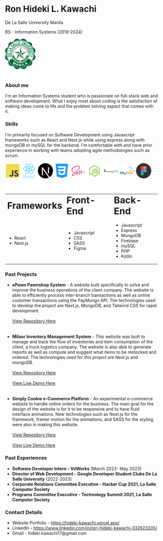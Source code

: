 <h1>Ron Hideki L. Kawachi</h1>
<p>De La Salle University Manila</p>
<p>BS - Information Systems (2019-2024)</p>
<a href="https://www.dlsu.edu.ph/" target="_blank" rel="noopener noreferrer"><img id="dlsu" src="./Resources/DLSU.png" alt="DLSU logo" width="100px" ></img><a>
<br></br>

<h3>
  About me
</h3>
<span>
I'm an Information Systems student who is passionate on full-stack web and software development.  What I enjoy most about coding is the satisfaction of making ideas come to life and the problem solving aspect that comes with it.
</span>

<h3>
  Skills
</h3>
<span>
I'm primarily focused on Software Development using Javascript frameworks such as React and Next.js while using express along with mongoDB or mySQL for the backend.  I'm comfortable with and have prior experience in working with teams adopting agile methodologies such as scrum.
</span>
<br></br>
<div>
  <img width="50px" alt="Javascript" src="./Resources/javascript.png"></img>
  <img width="50px" alt="React" src="./Resources/react.png"></img>
  <img width="50px" alt="Next.js" src="./Resources/nextjs.png"></img>
  <img width="50px" alt="CSS" src="./Resources/css.png"></img>
  <img width="50px" alt="Sass" src="./Resources/sass.png"></img>
  <img width="50px" alt="Express" src="./Resources/express.png"></img>
  <img width="50px" alt="MongoDB" src="./Resources/mongodb.png"></img>
  <img width="50px" alt="mySQL" src="./Resources/mysql.png"></img>
  <img width="50px" alt="figma" src="./Resources/figma.png"></img>
</div>
<br></br>

<table>
 <tr>
    <td><b style="font-size:30px">Frameworks</b></td>
    <td><b style="font-size:30px">Front-End</b></td>
   <td><b style="font-size:30px">Back-End</b></td>
 </tr>
 <tr>
    <td>
      <ul>
        <li>React</li>
        <li>Next.js</li>
      </ul>
   </td>
    <td>
      <ul>
        <li>Javascript</li>
        <li>CSS</li>
        <li>SASS</li>
        <li>Figma</li>
      </ul>
   </td>
   <td>
      <ul>
        <li>Javascript</li>
        <li>Express</li>
        <li>MongoDB</li>
        <li>Firebase</li>
        <li>mySQL</li>
        <li>PHP</li>
        <li>Kotlin</li>
      </ul>
   </td>
 </tr>
</table>

<h3>Past Projects</h3>
<ul>
  <li><strong>ePawn Pawnshop System</strong> <span> - A website built specifically to solve and improve the business operations of the client company.  The website is able to efficiently process inter-branch transactions as well as online customer transactions using the PayMongo API.  The technologies used to develop the project are Next.js, MongoDB, and Tailwind CSS for rapid development.</span>
     <br></br>
      <a href="https://github.com/Hideki-Kawachi/epawn" target="_blank" rel="noopener noreferrer">View Repository Here</a>
  </li>
  <br></br>
   <li><strong>Milaor Inventory Management System</strong> <span> - This website was built to manage and track the flow of inventories and item consumption of the client, a truck logistics company.  The website is also able to generate reports as well as compute and suggest what items to be restocked and ordered.  The technologies used for this project are Next.js and mongoDB.</span>
     <br></br>
      <a href="https://github.com/Hideki-Kawachi/itisdev-mp" target="_blank" rel="noopener noreferrer">View Repository Here</a>
      <br></br>
      <a href="https://milaor-inventory-system.vercel.app/" target="_blank" rel="noopener noreferrer">View Live Demo Here</a>
  </li>
  <br></br>
  <li><strong>Simply Cookie e-Commerce Platform</strong> <span> - An experimental e-commerce website to handle online orders for the business.  The main goal for the design of the website is for it to be responsive and to have fluid interface animations.  New technologies such as Next.js for the framework, framer motion for the animations, and SASS for the styling, were also in making this website.</span>
    <br></br>
    <a href="https://github.com/Hideki-Kawachi/simply-cookie" target="_blank" rel="noopener noreferrer">View Repository Here</a>
    <br></br>
    <a href="https://simply-cookie.vercel.app/" target="_blank" rel="noopener noreferrer">View Live Demo Here</a>
  </li>  
</ul>

<h3>Past Experiences</h3>
<ul>
  <li>
    <strong>Software Developer Intern - ViiWorks</strong><span> (March 2023- May 2023)</span>
  </li>
  <li>
    <strong>Director of Web Development - Google Developer Student Clubs De La Salle University</strong><span> (2022-2023)</span>
  </li>
  <li>
    <strong>Corporate Relations Committee Executive - Hacker Cup 2021, La Salle Computer Society</strong>
  </li>
   <li>
    <strong>Programs Committee Executive - Technology Summit 2021, La Salle Computer Society</strong>
  </li>
</ul>

<h3>Contact Details</h3>
<ul>
  <li>Website Portfolio - <a href="https://hideki-kawachi.vercel.app/" target="_blank" rel="noopener noreferrer">https://hideki-kawachi.vercel.app/</a>
  </li>
  <li>LinkedIn - <a href="https://www.linkedin.com/in/ron-hideki-kawachi-332623205/" target="_blank" rel="noopener noreferrer">https://www.linkedin.com/in/ron-hideki-kawachi-332623205/</a>
  </li>
   <li><span>Gmail - hideki.kawachi17@gmail.com</span>
  </li>
  </ul>


